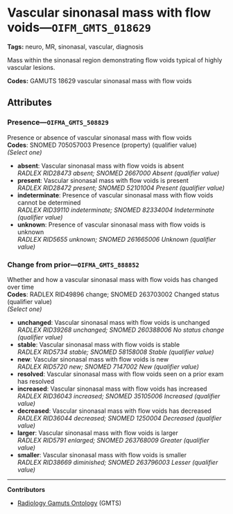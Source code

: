 # Vascular sinonasal mass with flow voids—`OIFM_GMTS_018629`

**Tags:** neuro, MR, sinonasal, vascular, diagnosis

Mass within the sinonasal region demonstrating flow voids typical of highly vascular lesions.

**Codes:** GAMUTS 18629 vascular sinonasal mass with flow voids

## Attributes

### Presence—`OIFMA_GMTS_508829`

Presence or absence of vascular sinonasal mass with flow voids  
**Codes**: SNOMED 705057003 Presence (property) (qualifier value)  
*(Select one)*

- **absent**: Vascular sinonasal mass with flow voids is absent  
_RADLEX RID28473 absent; SNOMED 2667000 Absent (qualifier value)_
- **present**: Vascular sinonasal mass with flow voids is present  
_RADLEX RID28472 present; SNOMED 52101004 Present (qualifier value)_
- **indeterminate**: Presence of vascular sinonasal mass with flow voids cannot be determined  
_RADLEX RID39110 indeterminate; SNOMED 82334004 Indeterminate (qualifier value)_
- **unknown**: Presence of vascular sinonasal mass with flow voids is unknown  
_RADLEX RID5655 unknown; SNOMED 261665006 Unknown (qualifier value)_

### Change from prior—`OIFMA_GMTS_888852`

Whether and how a vascular sinonasal mass with flow voids has changed over time  
**Codes**: RADLEX RID49896 change; SNOMED 263703002 Changed status (qualifier value)  
*(Select one)*

- **unchanged**: Vascular sinonasal mass with flow voids is unchanged  
_RADLEX RID39268 unchanged; SNOMED 260388006 No status change (qualifier value)_
- **stable**: Vascular sinonasal mass with flow voids is stable  
_RADLEX RID5734 stable; SNOMED 58158008 Stable (qualifier value)_
- **new**: Vascular sinonasal mass with flow voids is new  
_RADLEX RID5720 new; SNOMED 7147002 New (qualifier value)_
- **resolved**: Vascular sinonasal mass with flow voids seen on a prior exam has resolved  
- **increased**: Vascular sinonasal mass with flow voids has increased  
_RADLEX RID36043 increased; SNOMED 35105006 Increased (qualifier value)_
- **decreased**: Vascular sinonasal mass with flow voids has decreased  
_RADLEX RID36044 decreased; SNOMED 1250004 Decreased (qualifier value)_
- **larger**: Vascular sinonasal mass with flow voids is larger  
_RADLEX RID5791 enlarged; SNOMED 263768009 Greater (qualifier value)_
- **smaller**: Vascular sinonasal mass with flow voids is smaller  
_RADLEX RID38669 diminished; SNOMED 263796003 Lesser (qualifier value)_

---

**Contributors**

- [Radiology Gamuts Ontology](https://gamuts.net/) (GMTS)